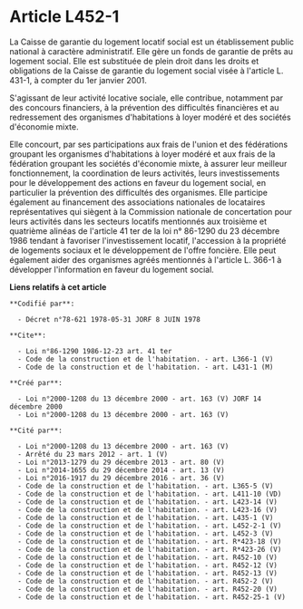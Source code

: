 # Article L452-1

La Caisse de garantie du logement locatif social est un établissement public national à caractère administratif. Elle gère un
fonds de garantie de prêts au logement social. Elle est substituée de plein droit dans les droits et obligations de la Caisse
de garantie du logement social visée à l'article L. 431-1, à compter du 1er janvier 2001.

S'agissant de leur activité locative sociale, elle contribue, notamment par des concours financiers, à la prévention des
difficultés financières et au redressement des organismes d'habitations à loyer modéré et des sociétés d'économie mixte.

Elle concourt, par ses participations aux frais de l'union et des fédérations groupant les organismes d'habitations à loyer
modéré et aux frais de la fédération groupant les sociétés d'économie mixte, à assurer leur meilleur fonctionnement, la
coordination de leurs activités, leurs investissements pour le développement des actions en faveur du logement social, en
particulier la prévention des difficultés des organismes. Elle participe également au financement des associations nationales
de locataires représentatives qui siègent à la Commission nationale de concertation pour leurs activités dans les secteurs
locatifs mentionnés aux troisième et quatrième alinéas de l'article 41 ter de la loi n° 86-1290 du 23 décembre 1986 tendant à
favoriser l'investissement locatif, l'accession à la propriété de logements sociaux et le développement de l'offre foncière.
Elle peut également aider des organismes agréés mentionnés à l'article L. 366-1 à développer l'information en faveur du
logement social.

**Liens relatifs à cet article**

	**Codifié par**:

	  - Décret n°78-621 1978-05-31 JORF 8 JUIN 1978

	**Cite**:

	  - Loi n°86-1290 1986-12-23 art. 41 ter
	  - Code de la construction et de l'habitation. - art. L366-1 (V)
	  - Code de la construction et de l'habitation. - art. L431-1 (M)

	**Créé par**:

	  - Loi n°2000-1208 du 13 décembre 2000 - art. 163 (V) JORF 14 décembre 2000
	  - Loi n°2000-1208 du 13 décembre 2000 - art. 163 (V)

	**Cité par**:

	  - Loi n°2000-1208 du 13 décembre 2000 - art. 163 (V)
	  - Arrêté du 23 mars 2012 - art. 1 (V)
	  - Loi n°2013-1279 du 29 décembre 2013 - art. 80 (V)
	  - Loi n°2014-1655 du 29 décembre 2014 - art. 13 (V)
	  - Loi n°2016-1917 du 29 décembre 2016 - art. 36 (V)
	  - Code de la construction et de l'habitation. - art. L365-5 (V)
	  - Code de la construction et de l'habitation. - art. L411-10 (VD)
	  - Code de la construction et de l'habitation. - art. L423-14 (V)
	  - Code de la construction et de l'habitation. - art. L423-16 (V)
	  - Code de la construction et de l'habitation. - art. L435-1 (V)
	  - Code de la construction et de l'habitation. - art. L452-2-1 (V)
	  - Code de la construction et de l'habitation. - art. L452-3 (V)
	  - Code de la construction et de l'habitation. - art. R*423-18 (V)
	  - Code de la construction et de l'habitation. - art. R*423-26 (V)
	  - Code de la construction et de l'habitation. - art. R452-10 (V)
	  - Code de la construction et de l'habitation. - art. R452-12 (V)
	  - Code de la construction et de l'habitation. - art. R452-13 (V)
	  - Code de la construction et de l'habitation. - art. R452-2 (V)
	  - Code de la construction et de l'habitation. - art. R452-20 (V)
	  - Code de la construction et de l'habitation. - art. R452-25-1 (V)
